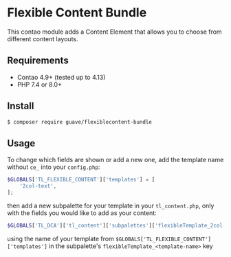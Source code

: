 # Flexible Content Bundle

This contao module adds a Content Element that allows you to choose from different content layouts.

## Requirements

- Contao 4.9+ (tested up to 4.13)
- PHP 7.4 or 8.0+

## Install

```BASH
$ composer require guave/flexiblecontent-bundle
```

## Usage

To change which fields are shown or add a new one, add the template name without `ce_` into your `config.php`:

```PHP
$GLOBALS['TL_FLEXIBLE_CONTENT']['templates'] = [
    '2col-text',
];
```

then add a new subpalette for your template in your `tl_content.php`, only with the fields you would like to add as your
content:

```PHP
$GLOBALS['TL_DCA']['tl_content']['subpalettes']['flexibleTemplate_2col-text'] = 'flexibleTitle,flexibleText,flexibleTextColumn';
```

using the name of your template from `$GLOBALS['TL_FLEXIBLE_CONTENT']['templates']` in the
subpalette's `flexibleTemplate_<template-name>` key
